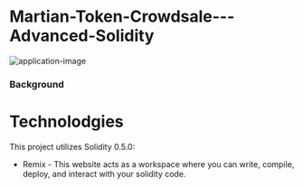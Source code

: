 # Martian-Token-Crowdsale---Advanced-Solidity

![application-image](https://user-images.githubusercontent.com/108632632/213093771-80aac19c-64a1-420a-b1e4-1e48f44abe1e.png)

### Background

# Technolodgies 
This project utilizes Solidity 0.5.0:
- Remix - This website acts as a workspace where you can write, compile, deploy, and interact with your solidity code.
